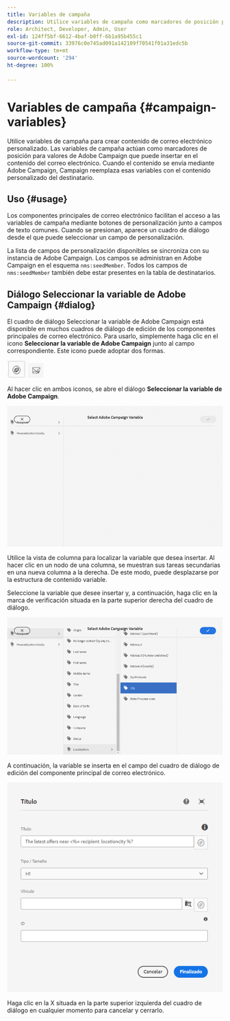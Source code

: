 ```yaml
---
title: Variables de campaña
description: Utilice variables de campaña como marcadores de posición para crear contenido de correo electrónico personalizado.
role: Architect, Developer, Admin, User
exl-id: 124ff5bf-6612-4baf-b0ff-6b1a95b455c1
source-git-commit: 33976c0e745ad091a142109f70541f01a31edc5b
workflow-type: tm+mt
source-wordcount: '294'
ht-degree: 100%

---
```



# Variables de campaña {#campaign-variables}

Utilice variables de campaña para crear contenido de correo electrónico personalizado. Las variables de campaña actúan como marcadores de posición para valores de Adobe Campaign que puede insertar en el contenido del correo electrónico. Cuando el contenido se envía mediante Adobe Campaign, Campaign reemplaza esas variables con el contenido personalizado del destinatario.

## Uso {#usage}

Los componentes principales de correo electrónico facilitan el acceso a las variables de campaña mediante botones de personalización junto a campos de texto comunes. Cuando se presionan, aparece un cuadro de diálogo desde el que puede seleccionar un campo de personalización.

La lista de campos de personalización disponibles se sincroniza con su instancia de Adobe Campaign. Los campos se administran en Adobe Campaign en el esquema `nms:seedMember`. Todos los campos de `nms:seedMember` también debe estar presentes en la tabla de destinatarios.

## Diálogo Seleccionar la variable de Adobe Campaign {#dialog}

El cuadro de diálogo Seleccionar la variable de Adobe Campaign está disponible en muchos cuadros de diálogo de edición de los componentes principales de correo electrónico. Para usarlo, simplemente haga clic en el icono **Seleccionar la variable de Adobe Campaign** junto al campo correspondiente. Este icono puede adoptar dos formas.

![Botón Adobe Campaign](/help/email/assets/campaign-button.png)
![Icono Seleccionar la variable de Adobe Campaign](/help/email/assets/select-adobe-campaign-variable-icon.png)

Al hacer clic en ambos iconos, se abre el diálogo **Seleccionar la variable de Adobe Campaign**.

![Diálogo Seleccionar la variable de Adobe Campaign](assets/select-campaign-variable-dialog.png)

Utilice la vista de columna para localizar la variable que desea insertar. Al hacer clic en un nodo de una columna, se muestran sus tareas secundarias en una nueva columna a la derecha. De este modo, puede desplazarse por la estructura de contenido variable.

Seleccione la variable que desee insertar y, a continuación, haga clic en la marca de verificación situada en la parte superior derecha del cuadro de diálogo.

![Variable de Adobe Campaign seleccionada](assets/select-campaign-variable-dialog-selected.png)

A continuación, la variable se inserta en el campo del cuadro de diálogo de edición del componente principal de correo electrónico.

![Variable de campaña insertada en el cuadro de diálogo de edición](assets/campaign-variable.png)

Haga clic en la X situada en la parte superior izquierda del cuadro de diálogo en cualquier momento para cancelar y cerrarlo.
